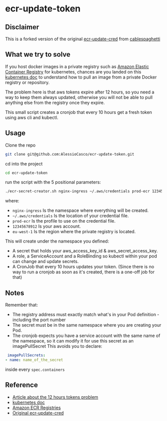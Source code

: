 # ecr-update-token

## Disclaimer

This is a forked version of the original [ecr-update-cred](https://gist.github.com/cablespaghetti/b5343b04dd5bdc68dcb62754986a34ed) from [cablespaghetti](https://gist.github.com/cablespaghetti)

## What we try to solve

If you host docker images in a private registry such as [Amazon Elastic Container Registry](https://aws.amazon.com/ecr/) for kubernetes, chances are you landed on this [kubernetes doc](https://kubernetes.io/docs/tasks/configure-pod-container/pull-image-private-registry/) to understand how to pull an image from a private Docker registry or repository.

The problem here is that aws tokens expire after 12 hours, so you need a way to keep them always updated, otherwise you will not be able to pull anything else from the registry once they expire.

This small script creates a cronjob that every 10 hours get a fresh token using aws cli and kubectl.

## Usage

Clone the repo

```bash
git clone git@github.com:AlessioCasco/ecr-update-token.git
```

cd into the project

```bash
cd ecr-update-token
```

run the script with the 5 positional parameters:

```bash
./ecr-secret-creator.sh nginx-ingress ~/.aws/credentials prod-ecr 123456789012 eu-west-1
```

where:

* `nginx-ingress` Is the namespace where everything will be created.
* `~/.aws/credentials` Is the location of your credential file.
* `prod-ecr` Is the profile to use on the credential file.
* `12345678912` Is your aws account.
* `eu-west-1` Is the region where the private registry is located.

This will create under the namespace you defined:

* A secret that holds your aws_access_key_id & aws_secret_access_key.
* A role, a ServiceAccount and a RoleBinding so kubectl within your pod can change and update secrets.
* A CronJob that every 10 hours updates your token. (Since there is no way to run a cronjob as soon as it's created, there is a one-off job for that)

## Notes

Remember that:

* The registry address must exactly match what's in your Pod definition - including the port number
* The secret must be in the same namespace where you are creating your Pod.
* The cronjob expects you have a service account with the same name of the namespace, so it can modify it for use this secret as an imagePullSecret
    This avoids you to declare:

```yaml
 imagePullSecrets:
- name: name_of_the_secret
```

inside every `spec.containers`

## Reference

* [Article about the 12 hours tokens problem](https://medium.com/@xynova/keeping-aws-registry-pull-credentials-fresh-in-kubernetes-2d123f581ca6)
* [kubernetes doc](https://kubernetes.io/docs/tasks/configure-pod-container/pull-image-private-registry/)
* [Amazon ECR Registries](https://docs.aws.amazon.com/AmazonECR/latest/userguide/Registries.html)
* [Original ecr-update-cred](https://gist.github.com/cablespaghetti/b5343b04dd5bdc68dcb62754986a34ed)